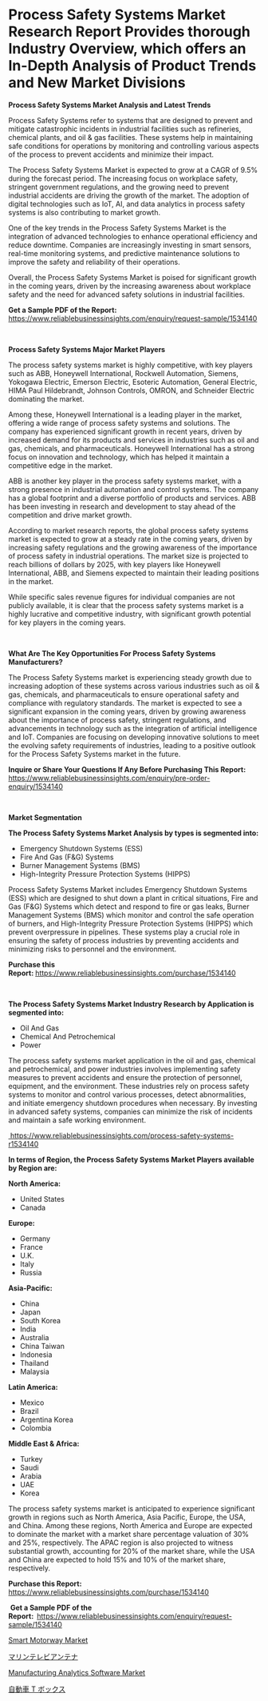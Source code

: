 <p><h1>Process Safety Systems Market Research Report Provides thorough Industry Overview, which offers an In-Depth Analysis of Product Trends and New Market Divisions</h1></p><p><strong>Process Safety Systems Market Analysis and Latest Trends</strong></p>
<p><p>Process Safety Systems refer to systems that are designed to prevent and mitigate catastrophic incidents in industrial facilities such as refineries, chemical plants, and oil & gas facilities. These systems help in maintaining safe conditions for operations by monitoring and controlling various aspects of the process to prevent accidents and minimize their impact.</p><p>The Process Safety Systems Market is expected to grow at a CAGR of 9.5% during the forecast period. The increasing focus on workplace safety, stringent government regulations, and the growing need to prevent industrial accidents are driving the growth of the market. The adoption of digital technologies such as IoT, AI, and data analytics in process safety systems is also contributing to market growth.</p><p>One of the key trends in the Process Safety Systems Market is the integration of advanced technologies to enhance operational efficiency and reduce downtime. Companies are increasingly investing in smart sensors, real-time monitoring systems, and predictive maintenance solutions to improve the safety and reliability of their operations.</p><p>Overall, the Process Safety Systems Market is poised for significant growth in the coming years, driven by the increasing awareness about workplace safety and the need for advanced safety solutions in industrial facilities.</p></p>
<p><strong>Get a Sample PDF of the Report:&nbsp;</strong> <a href="https://www.reliablebusinessinsights.com/enquiry/request-sample/1534140">https://www.reliablebusinessinsights.com/enquiry/request-sample/1534140</a></p>
<p>&nbsp;</p>
<p><strong>Process Safety Systems Major Market Players</strong></p>
<p><p>The process safety systems market is highly competitive, with key players such as ABB, Honeywell International, Rockwell Automation, Siemens, Yokogawa Electric, Emerson Electric, Esoteric Automation, General Electric, HIMA Paul Hildebrandt, Johnson Controls, OMRON, and Schneider Electric dominating the market.</p><p>Among these, Honeywell International is a leading player in the market, offering a wide range of process safety systems and solutions. The company has experienced significant growth in recent years, driven by increased demand for its products and services in industries such as oil and gas, chemicals, and pharmaceuticals. Honeywell International has a strong focus on innovation and technology, which has helped it maintain a competitive edge in the market.</p><p>ABB is another key player in the process safety systems market, with a strong presence in industrial automation and control systems. The company has a global footprint and a diverse portfolio of products and services. ABB has been investing in research and development to stay ahead of the competition and drive market growth.</p><p>According to market research reports, the global process safety systems market is expected to grow at a steady rate in the coming years, driven by increasing safety regulations and the growing awareness of the importance of process safety in industrial operations. The market size is projected to reach billions of dollars by 2025, with key players like Honeywell International, ABB, and Siemens expected to maintain their leading positions in the market.</p><p>While specific sales revenue figures for individual companies are not publicly available, it is clear that the process safety systems market is a highly lucrative and competitive industry, with significant growth potential for key players in the coming years.</p></p>
<p>&nbsp;</p>
<p><strong>What Are The Key Opportunities For Process Safety Systems Manufacturers?</strong></p>
<p><p>The Process Safety Systems market is experiencing steady growth due to increasing adoption of these systems across various industries such as oil & gas, chemicals, and pharmaceuticals to ensure operational safety and compliance with regulatory standards. The market is expected to see a significant expansion in the coming years, driven by growing awareness about the importance of process safety, stringent regulations, and advancements in technology such as the integration of artificial intelligence and IoT. Companies are focusing on developing innovative solutions to meet the evolving safety requirements of industries, leading to a positive outlook for the Process Safety Systems market in the future.</p></p>
<p><strong>Inquire or Share Your Questions If Any Before Purchasing This Report:</strong> <a href="https://www.reliablebusinessinsights.com/enquiry/pre-order-enquiry/1534140">https://www.reliablebusinessinsights.com/enquiry/pre-order-enquiry/1534140</a></p>
<p>&nbsp;</p>
<p><strong>Market Segmentation</strong></p>
<p><strong>The Process Safety Systems Market Analysis by types is segmented into:</strong></p>
<p><ul><li>Emergency Shutdown Systems (ESS)</li><li>Fire And Gas (F&G) Systems</li><li>Burner Management Systems (BMS)</li><li>High-Integrity Pressure Protection Systems (HIPPS)</li></ul></p>
<p><p>Process Safety Systems Market includes Emergency Shutdown Systems (ESS) which are designed to shut down a plant in critical situations, Fire and Gas (F&G) Systems which detect and respond to fire or gas leaks, Burner Management Systems (BMS) which monitor and control the safe operation of burners, and High-Integrity Pressure Protection Systems (HIPPS) which prevent overpressure in pipelines. These systems play a crucial role in ensuring the safety of process industries by preventing accidents and minimizing risks to personnel and the environment.</p></p>
<p><strong>Purchase this Report:&nbsp;</strong><a href="https://www.reliablebusinessinsights.com/purchase/1534140">https://www.reliablebusinessinsights.com/purchase/1534140</a></p>
<p>&nbsp;</p>
<p><strong>The Process Safety Systems Market Industry Research by Application is segmented into:</strong></p>
<p><ul><li>Oil And Gas</li><li>Chemical And Petrochemical</li><li>Power</li></ul></p>
<p><p>The process safety systems market application in the oil and gas, chemical and petrochemical, and power industries involves implementing safety measures to prevent accidents and ensure the protection of personnel, equipment, and the environment. These industries rely on process safety systems to monitor and control various processes, detect abnormalities, and initiate emergency shutdown procedures when necessary. By investing in advanced safety systems, companies can minimize the risk of incidents and maintain a safe working environment.</p></p>
<p><a href="https://www.reliablebusinessinsights.com/process-safety-systems-r1534140">&nbsp;https://www.reliablebusinessinsights.com/process-safety-systems-r1534140</a></p>
<p><strong>In terms of Region, the Process Safety Systems Market Players available by Region are:</strong></p>
<p>
    <p> <strong> North America: </strong>
        <ul>
            <li>United States</li>
            <li>Canada</li>
        </ul>
        </p> 
    <p> <strong> Europe: </strong>
        <ul>
            <li>Germany</li>
            <li>France</li>
            <li>U.K.</li>
            <li>Italy</li>
            <li>Russia</li>
        </ul>
        </p> 
    <p> <strong> Asia-Pacific: </strong>
        <ul>
            <li>China</li>
            <li>Japan</li>
            <li>South Korea</li>
            <li>India</li>
            <li>Australia</li>
            <li>China Taiwan</li>
            <li>Indonesia</li>
            <li>Thailand</li>
            <li>Malaysia</li>
        </ul>
        </p> 
    <p> <strong> Latin America: </strong>
        <ul>
            <li>Mexico</li>
            <li>Brazil</li>
            <li>Argentina Korea</li>
            <li>Colombia</li>
        </ul>
        </p> 
    <p> <strong> Middle East & Africa: </strong>
        <ul>
            <li>Turkey</li>
            <li>Saudi</li>
            <li>Arabia</li>
            <li>UAE</li>
            <li>Korea</li>
        </ul>
    </p>
    </p>
<p><p>The process safety systems market is anticipated to experience significant growth in regions such as North America, Asia Pacific, Europe, the USA, and China. Among these regions, North America and Europe are expected to dominate the market with a market share percentage valuation of 30% and 25%, respectively. The APAC region is also projected to witness substantial growth, accounting for 20% of the market share, while the USA and China are expected to hold 15% and 10% of the market share, respectively.</p></p>
<p><strong>Purchase this Report: </strong><a href="https://www.reliablebusinessinsights.com/purchase/1534140">https://www.reliablebusinessinsights.com/purchase/1534140</a></p>
<p>&nbsp;<strong>Get a Sample PDF of the Report:&nbsp;&nbsp;</strong><a href="https://www.reliablebusinessinsights.com/enquiry/request-sample/1534140">https://www.reliablebusinessinsights.com/enquiry/request-sample/1534140</a></p>
<p><strong></strong></p>
<p><p><a href="https://github.com/mooaaztarek/Market-Research-Report-List-1/blob/main/smart-motorway-market.md">Smart Motorway Market</a></p><p><a href="https://github.com/MacyOrn/Market-Research-Report-List-1/blob/main/1520566179901.md">マリンテレビアンテナ</a></p><p><a href="https://github.com/liliskanaya73/Market-Research-Report-List-1/blob/main/manufacturing-analytics-software-market.md">Manufacturing Analytics Software Market</a></p><p><a href="https://github.com/charm854/Market-Research-Report-List-2/blob/main/3622724179900.md">自動車 T ボックス</a></p></p>